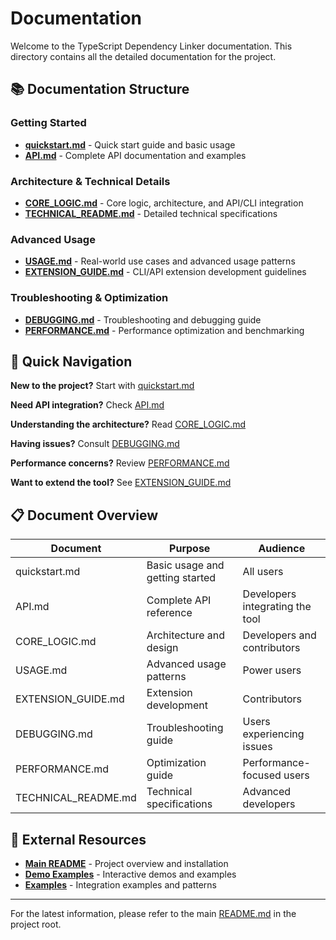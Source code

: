 # Documentation

Welcome to the TypeScript Dependency Linker documentation. This directory contains all the detailed documentation for the project.

## 📚 Documentation Structure

### Getting Started
- **[quickstart.md](quickstart.md)** - Quick start guide and basic usage
- **[API.md](API.md)** - Complete API documentation and examples

### Architecture & Technical Details
- **[CORE_LOGIC.md](CORE_LOGIC.md)** - Core logic, architecture, and API/CLI integration
- **[TECHNICAL_README.md](TECHNICAL_README.md)** - Detailed technical specifications

### Advanced Usage
- **[USAGE.md](USAGE.md)** - Real-world use cases and advanced usage patterns
- **[EXTENSION_GUIDE.md](EXTENSION_GUIDE.md)** - CLI/API extension development guidelines

### Troubleshooting & Optimization
- **[DEBUGGING.md](DEBUGGING.md)** - Troubleshooting and debugging guide
- **[PERFORMANCE.md](PERFORMANCE.md)** - Performance optimization and benchmarking

## 🚀 Quick Navigation

**New to the project?**
Start with [quickstart.md](quickstart.md)

**Need API integration?**
Check [API.md](API.md)

**Understanding the architecture?**
Read [CORE_LOGIC.md](CORE_LOGIC.md)

**Having issues?**
Consult [DEBUGGING.md](DEBUGGING.md)

**Performance concerns?**
Review [PERFORMANCE.md](PERFORMANCE.md)

**Want to extend the tool?**
See [EXTENSION_GUIDE.md](EXTENSION_GUIDE.md)

## 📋 Document Overview

| Document | Purpose | Audience |
|----------|---------|----------|
| quickstart.md | Basic usage and getting started | All users |
| API.md | Complete API reference | Developers integrating the tool |
| CORE_LOGIC.md | Architecture and design | Developers and contributors |
| USAGE.md | Advanced usage patterns | Power users |
| EXTENSION_GUIDE.md | Extension development | Contributors |
| DEBUGGING.md | Troubleshooting guide | Users experiencing issues |
| PERFORMANCE.md | Optimization guide | Performance-focused users |
| TECHNICAL_README.md | Technical specifications | Advanced developers |

## 🔗 External Resources

- **[Main README](../README.md)** - Project overview and installation
- **[Demo Examples](../demo/README.md)** - Interactive demos and examples
- **[Examples](../examples/README.md)** - Integration examples and patterns

---

For the latest information, please refer to the main [README.md](../README.md) in the project root.